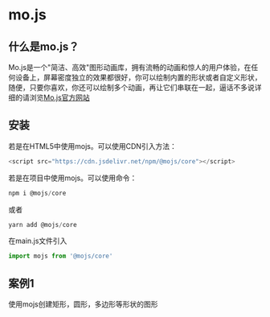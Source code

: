 # mo.js
## 什么是mo.js？

   Mo.js是一个"简洁、高效"图形动画库，拥有流畅的动画和惊人的用户体验，在任何设备上，屏幕密度独立的效果都很好，你可以绘制内置的形状或者自定义形状，随便，只要你喜欢，你还可以绘制多个动画，再让它们串联在一起，逼话不多说详细的请浏览[Mo.js官方网站](https://mojs.github.io/)

## 安装
   若是在HTML5中使用mojs。可以使用CDN引入方法：
   ```js
   <script src="https://cdn.jsdelivr.net/npm/@mojs/core"></script>
   ```
   若是在项目中使用mojs。可以使用命令：

   ```js
   npm i @mojs/core
   ```
   或者
   ```js
   yarn add @mojs/core
   ```

  在main.js文件引入
   ```js
  import mojs from '@mojs/core'
  ```


##  案例1

  使用mojs创建矩形，圆形，多边形等形状的图形

